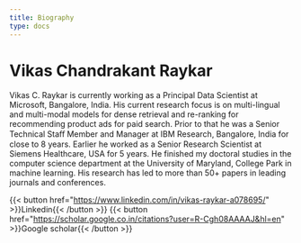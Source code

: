```yaml
---
title: Biography
type: docs
---
```


# Vikas Chandrakant Raykar

Vikas C. Raykar is currently working as a Principal Data Scientist at Microsoft, Bangalore, India. His current research focus is on multi-lingual and multi-modal models for dense retrieval and re-ranking for recommending product ads for paid search. Prior to that he was a Senior Technical Staﬀ Member and Manager at IBM Research, Bangalore, India for close to 8 years. Earlier he worked as a Senior Research Scientist at Siemens Healthcare, USA for 5 years. He finished my doctoral studies in the computer science department at the University of Maryland, College Park in machine learning. His research has led to more than 50+ papers in leading journals and conferences.

{{< button href="https://www.linkedin.com/in/vikas-raykar-a078695/" >}}Linkedin{{< /button >}} {{< button href="https://scholar.google.co.in/citations?user=R-Cgh08AAAAJ&hl=en" >}}Google scholar{{< /button >}}

